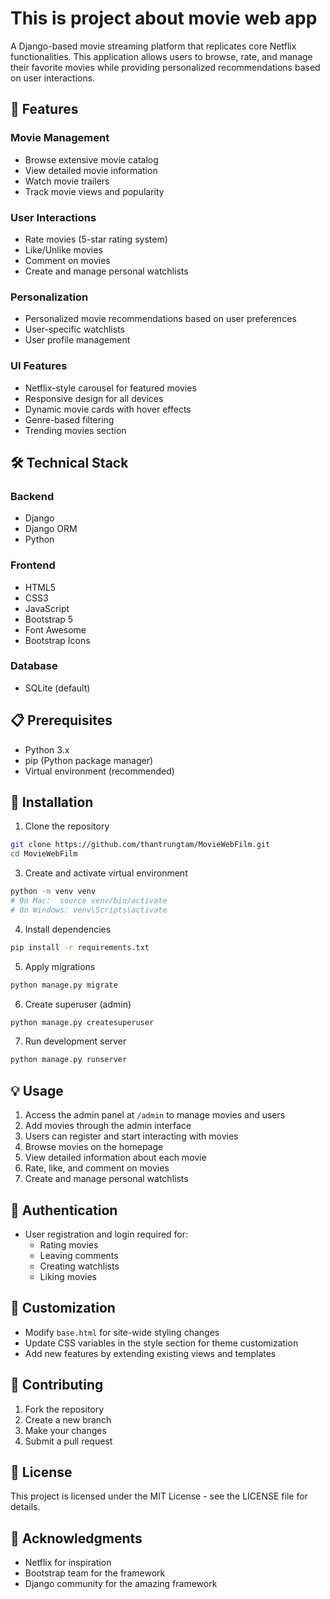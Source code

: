 # This is project about movie web app 

A Django-based movie streaming platform that replicates core Netflix functionalities. This application allows users to browse, rate, and manage their favorite movies while providing personalized recommendations based on user interactions.

## 🚀 Features

### Movie Management
- Browse extensive movie catalog
- View detailed movie information
- Watch movie trailers
- Track movie views and popularity

### User Interactions
- Rate movies (5-star rating system)
- Like/Unlike movies
- Comment on movies
- Create and manage personal watchlists

### Personalization
- Personalized movie recommendations based on user preferences
- User-specific watchlists
- User profile management

### UI Features
- Netflix-style carousel for featured movies
- Responsive design for all devices
- Dynamic movie cards with hover effects
- Genre-based filtering
- Trending movies section

## 🛠 Technical Stack

### Backend
- Django
- Django ORM
- Python

### Frontend
- HTML5
- CSS3
- JavaScript
- Bootstrap 5
- Font Awesome
- Bootstrap Icons

### Database
- SQLite (default)

## 📋 Prerequisites

- Python 3.x
- pip (Python package manager)
- Virtual environment (recommended)

## 🔧 Installation

1. Clone the repository
```bash
git clone https://github.com/thantrungtam/MovieWebFilm.git
cd MovieWebFilm
```
3. Create and activate virtual environment
```bash
python -m venv venv
# On Mac:  source venv/bin/activate
# On Windows: venv\Scripts\activate
```
4. Install dependencies
```bash
pip install -r requirements.txt
```
5. Apply migrations
```bash
python manage.py migrate
```
6. Create superuser (admin)
```bash
python manage.py createsuperuser
```
7. Run development server
```bash
python manage.py runserver
```


## 💡 Usage

1. Access the admin panel at `/admin` to manage movies and users
2. Add movies through the admin interface
3. Users can register and start interacting with movies
4. Browse movies on the homepage
5. View detailed information about each movie
6. Rate, like, and comment on movies
7. Create and manage personal watchlists

## 🔐 Authentication

- User registration and login required for:
  - Rating movies
  - Leaving comments
  - Creating watchlists
  - Liking movies

## 🎨 Customization

- Modify `base.html` for site-wide styling changes
- Update CSS variables in the style section for theme customization
- Add new features by extending existing views and templates

## 🤝 Contributing

1. Fork the repository
2. Create a new branch
3. Make your changes
4. Submit a pull request

## 📝 License

This project is licensed under the MIT License - see the LICENSE file for details.

## 🙏 Acknowledgments

- Netflix for inspiration
- Bootstrap team for the framework
- Django community for the amazing framework









